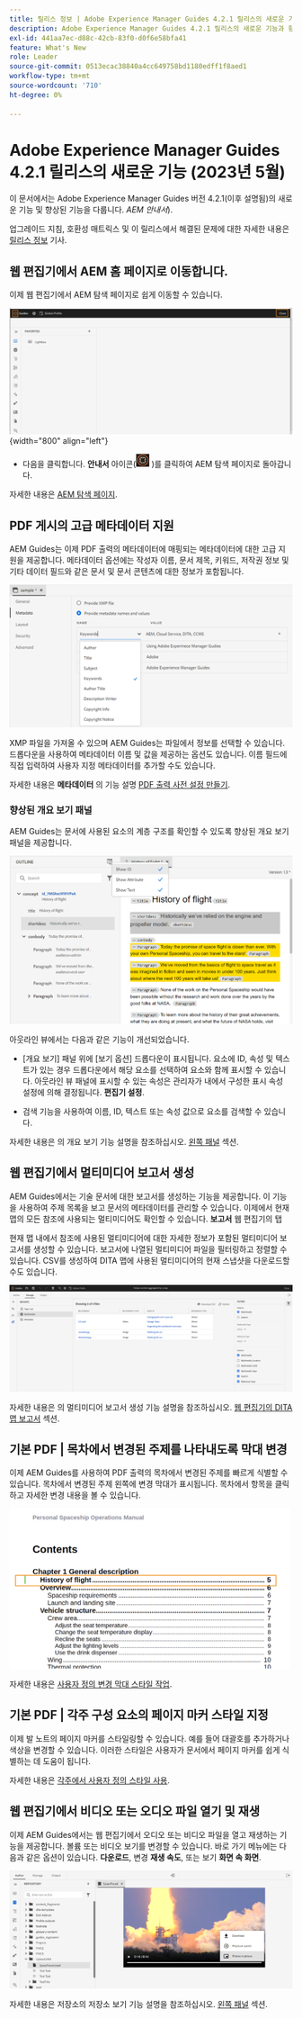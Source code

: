 ```yaml
---
title: 릴리스 정보 | Adobe Experience Manager Guides 4.2.1 릴리스의 새로운 기능
description: Adobe Experience Manager Guides 4.2.1 릴리스의 새로운 기능과 향상된 기능에 대해 알아봅니다
exl-id: 441aa7ec-d88c-42cb-83f0-d0f6e58bfa41
feature: What's New
role: Leader
source-git-commit: 0513ecac38840a4cc649758bd1180edff1f8aed1
workflow-type: tm+mt
source-wordcount: '710'
ht-degree: 0%

---
```


# Adobe Experience Manager Guides 4.2.1 릴리스의 새로운 기능 (2023년 5월)

이 문서에서는 Adobe Experience Manager Guides 버전 4.2.1(이후 설명됨)의 새로운 기능 및 향상된 기능을 다룹니다. *AEM 안내서*).

업그레이드 지침, 호환성 매트릭스 및 이 릴리스에서 해결된 문제에 대한 자세한 내용은 [릴리스 정보](release-notes-4.2.1.md) 기사.

## 웹 편집기에서 AEM 홈 페이지로 이동합니다.

이제 웹 편집기에서 AEM 탐색 페이지로 쉽게 이동할 수 있습니다.

![](assets/web-editor-launch-page.png){width="800" align="left"}

* 다음을 클릭합니다. **안내서** 아이콘(![](assets/aem-guides-icon.png) )를 클릭하여 AEM 탐색 페이지로 돌아갑니다.


자세한 내용은 [AEM 탐색 페이지](../user-guide/web-editor-launch-editor.md#id2056BG00RZJ).

## PDF 게시의 고급 메타데이터 지원

AEM Guides는 이제 PDF 출력의 메타데이터에 매핑되는 메타데이터에 대한 고급 지원을 제공합니다. 메타데이터 옵션에는 작성자 이름, 문서 제목, 키워드, 저작권 정보 및 기타 데이터 필드와 같은 문서 및 문서 콘텐츠에 대한 정보가 포함됩니다.

<img src="assets/pdf-metadata.png" alt=" 기본 pdf 메타데이터">

XMP 파일을 가져올 수 있으며 AEM Guides는 파일에서 정보를 선택할 수 있습니다. 드롭다운을 사용하여 메타데이터 이름 및 값을 제공하는 옵션도 있습니다. 이름 필드에 직접 입력하여 사용자 지정 메타데이터를 추가할 수도 있습니다.

자세한 내용은 **메타데이터** 의 기능 설명 [PDF 출력 사전 설정 만들기](../web-editor/native-pdf-web-editor.md).

### 향상된 개요 보기 패널

AEM Guides는 문서에 사용된 요소의 계층 구조를 확인할 수 있도록 향상된 개요 보기 패널을 제공합니다.

<img src="assets/select-element-content-outline-view_cs.png" alt=" 기본 pdf 메타데이터">

아웃라인 뷰에서는 다음과 같은 기능이 개선되었습니다.

* [개요 보기] 패널 위에 [보기 옵션] 드롭다운이 표시됩니다. 요소에 ID, 속성 및 텍스트가 있는 경우 드롭다운에서 해당 요소를 선택하여 요소와 함께 표시할 수 있습니다. 아웃라인 뷰 패널에 표시할 수 있는 속성은 관리자가 내에서 구성한 표시 속성 설정에 의해 결정됩니다. **편집기 설정**.

* 검색 기능을 사용하여 이름, ID, 텍스트 또는 속성 값으로 요소를 검색할 수 있습니다.

자세한 내용은 의 개요 보기 기능 설명을 참조하십시오. [왼쪽 패널](../user-guide/web-editor-features.md#id2051EA0M0HS) 섹션.

## 웹 편집기에서 멀티미디어 보고서 생성

AEM Guides에서는 기술 문서에 대한 보고서를 생성하는 기능을 제공합니다.  이 기능을 사용하여 주제 목록을 보고 문서의 메타데이터를 관리할 수 있습니다. 이제에서 현재 맵의 모든 참조에 사용되는 멀티미디어도 확인할 수 있습니다. **보고서** 웹 편집기의 탭

현재 맵 내에서 참조에 사용된 멀티미디어에 대한 자세한 정보가 포함된 멀티미디어 보고서를 생성할 수 있습니다. 보고서에 나열된 멀티미디어 파일을 필터링하고 정렬할 수 있습니다.
CSV를 생성하여 DITA 맵에 사용된 멀티미디어의 현재 스냅샷을 다운로드할 수도 있습니다.

<img src="assets/web-editor-reports-multimedia.png" alt="멀티미디어 보고서" width="600">

자세한 내용은 의 멀티미디어 보고서 생성 기능 설명을 참조하십시오. [웹 편집기의 DITA 맵 보고서](../user-guide/reports-web-editor.md) 섹션.

## 기본 PDF | 목차에서 변경된 주제를 나타내도록 막대 변경

이제 AEM Guides를 사용하여 PDF 출력의 목차에서 변경된 주제를 빠르게 식별할 수 있습니다.  목차에서 변경된 주제 왼쪽에 변경 막대가 표시됩니다. 목차에서 항목을 클릭하고 자세한 변경 내용을 볼 수 있습니다.

<img src="assets/change-marker-toc.png" alt="목차의 마커 변경 " width="500">

자세한 내용은 [사용자 정의 변경 막대 스타일 작업](../native-pdf/change-bar-style.md).



## 기본 PDF | 각주 구성 요소의 페이지 마커 스타일 지정

이제 발 노트의 페이지 마커를 스타일링할 수 있습니다. 예를 들어 대괄호를 추가하거나 색상을 변경할 수 있습니다. 이러한 스타일은 사용자가 문서에서 페이지 마커를 쉽게 식별하는 데 도움이 됩니다.

자세한 내용은 [각주에서 사용자 정의 스타일 사용](../native-pdf/footnote-number-style.md).

## 웹 편집기에서 비디오 또는 오디오 파일 열기 및 재생

이제 AEM Guides에서는 웹 편집기에서 오디오 또는 비디오 파일을 열고 재생하는 기능을 제공합니다. 볼륨 또는 비디오 보기를 변경할 수 있습니다. 바로 가기 메뉴에는 다음과 같은 옵션이 있습니다. **다운로드**, 변경 **재생 속도**, 또는 보기 **화면 속 화면**.

<img src="assets/video-web-editor.png" alt="비디오 재생" width="600">

자세한 내용은 저장소의 저장소 보기 기능 설명을 참조하십시오. [왼쪽 패널](../user-guide/web-editor-features.md#id2051EA0M0HS) 섹션.
